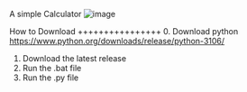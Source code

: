 A simple Calculator
![image](https://github.com/ImTheOneWhoWatches/Calculator/assets/162903308/2708ee86-8682-4a2a-ba41-0d41ca4ebcf7)


How to Download
++++++++++++++++
0. Download python
https://www.python.org/downloads/release/python-3106/
1. Download the latest release
2. Run the .bat file
3. Run the .py file
